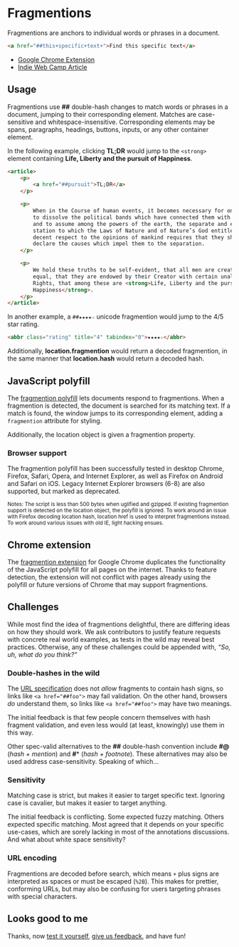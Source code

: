 # Fragmentions

Fragmentions are anchors to individual words or phrases in a document.

```html
<a href="##this+specific+text+">Find this specific text</a>
```

- [Google Chrome Extension](https://chrome.google.com/webstore/detail/fragmentions/pgajkeekgcmgglngchhmcmnkffnhihck)
- [Indie Web Camp Article](http://indiewebcamp.com/fragmention)



## Usage

Fragmentions use **##** double-hash changes to match words or phrases in a document, jumping to their corresponding element. Matches are case-sensitive and whitespace-insensitive. Corresponding elements may be spans, paragraphs, headings, buttons, inputs, or any other container element.

In the following example, clicking **TL;DR** would jump to the `<strong>` element containing **Life, Liberty and the pursuit of Happiness**.

```html
<article>
	<p>
		<a href="##pursuit">TL;DR</a>
	</p>

	<p>
		When in the Course of human events, it becomes necessary for one people 
		to dissolve the political bands which have connected them with another, 
		and to assume among the powers of the earth, the separate and equal 
		station to which the Laws of Nature and of Nature’s God entitle them, a 
		decent respect to the opinions of mankind requires that they should 
		declare the causes which impel them to the separation.
	</p>

	<p>
		We hold these truths to be self-evident, that all men are created 
		equal, that they are endowed by their Creator with certain unalienable 
		Rights, that among these are <strong>Life, Liberty and the pursuit of 
		Happiness</strong>.
	</p>
</article>
```

In another example, a `##★★★★☆` unicode fragmention would jump to the 4/5 star rating.

```html
<abbr class="rating" title="4" tabindex="0">★★★★☆</abbr>
```

Additionally, **location.fragmention** would return a decoded fragmention, in the same manner that **location.hash** would return a decoded hash.



## JavaScript polyfill

The [fragmention polyfill](https://github.com/chapmanu/fragmentions/blob/master/fragmention.js) lets documents respond to fragmentions. When a fragmention is detected, the document is searched for its matching text. If a match is found, the window jumps to its corresponding element, adding a `fragmention` attribute for styling.

Additionally, the location object is given a fragmention property.

### Browser support

The fragmention polyfill has been successfully tested in desktop Chrome, Firefox, Safari, Opera, and Internet Explorer, as well as Firefox on Android and Safari on iOS. Legacy Internet Explorer browsers (6-8) are also supported, but marked as deprecated.

<small>Notes: The script is less than 500 bytes when uglified and gzipped. If existing fragmention support is detected on the location object, the polyfill is ignored. To work around an issue with Firefox decoding location hash, location href is used to interpret fragmentions instead. To work around various issues with old IE, light hacking ensues.</small>



## Chrome extension

The [fragmention extension](https://chrome.google.com/webstore/detail/fragmentions/pgajkeekgcmgglngchhmcmnkffnhihck) for Google Chrome duplicates the functionality of the JavaScript polyfill for all pages on the internet. Thanks to feature detection, the extension will not conflict with pages already using the polyfill or future versions of Chrome that may support fragmentions.



## Challenges

While most find the idea of fragmentions delightful, there are differing ideas on how they should work. We ask contributors to justify feature requests with concrete real world examples, as tests in the wild may reveal best practices. Otherwise, any of these challenges could be appended with, *“So, uh, what do you think?”*

### Double-hashes in the wild

The [URL specification](http://url.spec.whatwg.org/#url-code-points) does not *allow* fragments to contain hash signs, so links like `<a href="##foo">` may fail validation. On the other hand, browsers *do* understand them, so links like `<a href="##foo">` may have two meanings.

The initial feedback is that few people concern themselves with hash fragment validation, and even less would (at least, knowingly) use them in this way.

Other spec-valid alternatives to the **##** double-hash convention include **#@** (*hash + mention*) and **#*** (*hash + footnote*). These alternatives may also be used address case-sensitivity. Speaking of which&hellip;

### Sensitivity

Matching case is strict, but makes it easier to target specific text. Ignoring case is cavalier, but makes it easier to target anything.

The initial feedback is conflicting. Some expected fuzzy matching. Others expected specific matching. Most agreed that it depends on your specific use-cases, which are sorely lacking in most of the annotations discussions. And what about white space sensitivity?

### URL encoding

Fragmentions are decoded before search, which means `+` plus signs are interpreted as spaces or must be escaped (`%2B`). This makes for prettier, conforming URLs, but may also be confusing for users targeting phrases with special characters.



## Looks good to me

Thanks, now [test it yourself](https://github.com/chapmanu/fragmentions/blob/master/example.html), [give us feedback](https://github.com/chapmanu/fragmentions/issues), and have fun!
